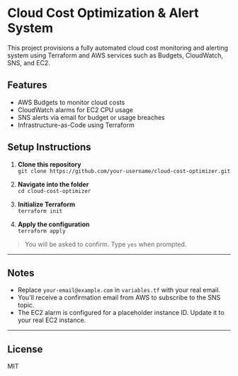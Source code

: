 # Cloud Cost Optimization & Alert System

This project provisions a fully automated cloud cost monitoring and alerting system using Terraform and AWS services such as Budgets, CloudWatch, SNS, and EC2.

## Features
- AWS Budgets to monitor cloud costs
- CloudWatch alarms for EC2 CPU usage
- SNS alerts via email for budget or usage breaches
- Infrastructure-as-Code using Terraform

## Setup Instructions

1. **Clone this repository**  
   `git clone https://github.com/your-username/cloud-cost-optimizer.git`

2. **Navigate into the folder**  
   `cd cloud-cost-optimizer`

3. **Initialize Terraform**  
   `terraform init`

4. **Apply the configuration**  
   `terraform apply`

> You will be asked to confirm. Type `yes` when prompted.

---

## Notes
- Replace `your-email@example.com` in `variables.tf` with your real email.
- You'll receive a confirmation email from AWS to subscribe to the SNS topic.
- The EC2 alarm is configured for a placeholder instance ID. Update it to your real EC2 instance.

---

## License
MIT
